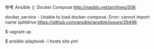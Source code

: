 参考
Ansible と Docker Compose
http://naoblo.net/archives/506

docker_service - Unable to load docker-compose. Error: cannot import name splitdrive
https://github.com/ansible/ansible/issues/29498

$ vagrant up

$ ansible-playbook -i hosts site.yml






